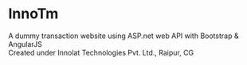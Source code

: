 # InnoTm
A dummy transaction website using ASP.net web API with Bootstrap &amp; AngularJS<br>
Created under Innolat Technologies Pvt. Ltd., Raipur, CG
